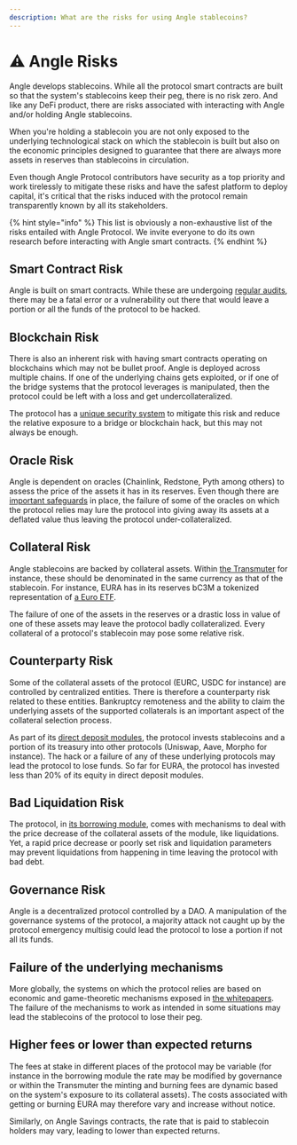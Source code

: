 ```yaml
---
description: What are the risks for using Angle stablecoins?
---
```


# ⚠️ Angle Risks

Angle develops stablecoins. While all the protocol smart contracts are built so that the system's stablecoins keep their peg, there is no risk zero. And like any DeFi product, there are risks associated with interacting with Angle and/or holding Angle stablecoins.

When you're holding a stablecoin you are not only exposed to the underlying technological stack on which the stablecoin is built but also on the economic principles designed to guarantee that there are always more assets in reserves than stablecoins in circulation.

Even though Angle Protocol contributors have security as a top priority and work tirelessly to mitigate these risks and have the safest platform to deploy capital, it's critical that the risks induced with the protocol remain transparently known by all its stakeholders.

{% hint style="info" %}
This list is obviously a non-exhaustive list of the risks entailed with Angle Protocol. We invite everyone to do its own research before interacting with Angle smart contracts.
{% endhint %}

## Smart Contract Risk

Angle is built on smart contracts. While these are undergoing [regular audits](./resources/audits/README.md), there may be a fatal error or a vulnerability out there that would leave a portion or all the funds of the protocol to be hacked.

## Blockchain Risk

There is also an inherent risk with having smart contracts operating on blockchains which may not be bullet proof. Angle is deployed across multiple chains. If one of the underlying chains gets exploited, or if one of the bridge systems that the protocol leverages is manipulated, then the protocol could be left with a loss and get undercollateralized.

The protocol has a [unique security system](./other/cross-chain.md) to mitigate this risk and reduce the relative exposure to a bridge or blockchain hack, but this may not always be enough.

## Oracle Risk

Angle is dependent on oracles (Chainlink, Redstone, Pyth among others) to assess the price of the assets it has in its reserves. Even though there are [important safeguards](./transmuter/mintBurn.md#📈-target-price-and-deviation) in place, the failure of some of the oracles on which the protocol relies may lure the protocol into giving away its assets at a deflated value thus leaving the protocol under-collateralized.

## Collateral Risk

Angle stablecoins are backed by collateral assets. Within [the Transmuter](./transmuter/README.md) for instance, these should be denominated in the same currency as that of the stablecoin. For instance, EURA has in its reserves bC3M a tokenized representation of [a Euro ETF](https://www.amundietf.fr/fr/professionnels/produits/fixed-income/amundi-etf-govies-06-months-euro-investment-grade-ucits-etf-dr/fr0010754200).

The failure of one of the assets in the reserves or a drastic loss in value of one of these assets may leave the protocol badly collateralized. Every collateral of a protocol's stablecoin may pose some relative risk.

## Counterparty Risk

Some of the collateral assets of the protocol (EURC, USDC for instance) are controlled by centralized entities. There is therefore a counterparty risk related to these entities. Bankruptcy remoteness and the ability to claim the underlying assets of the supported collaterals is an important aspect of the collateral selection process.

As part of its [direct deposit modules](./other/amo.md), the protocol invests stablecoins and a portion of its treasury into other protocols (Uniswap, Aave, Morpho for instance). The hack or a failure of any of these underlying protocols may lead the protocol to lose funds.
So far for EURA, the protocol has invested less than 20% of its equity in direct deposit modules.

## Bad Liquidation Risk

The protocol, in [its borrowing module](./borrowing-module/README.md), comes with mechanisms to deal with the price decrease of the collateral assets of the module, like liquidations. Yet, a rapid price decrease or poorly set risk and liquidation parameters may prevent liquidations from happening in time leaving the protocol with bad debt.

## Governance Risk

Angle is a decentralized protocol controlled by a DAO. A manipulation of the governance systems of the protocol, a majority attack not caught up by the protocol emergency multisig could lead the protocol to lose a portion if not all its funds.

## Failure of the underlying mechanisms

More globally, the systems on which the protocol relies are based on economic and game-theoretic mechanisms exposed in [the whitepapers](./whitepapers.md). The failure of the mechanisms to work as intended in some situations may lead the stablecoins of the protocol to lose their peg.

## Higher fees or lower than expected returns

The fees at stake in different places of the protocol may be variable (for instance in the borrowing module the rate may be modified by governance or within the Transmuter the minting and burning fees are dynamic based on the system's exposure to its collateral assets). The costs associated with getting or burning EURA may therefore vary and increase without notice.

Similarly, on Angle Savings contracts, the rate that is paid to stablecoin holders may vary, leading to lower than expected returns.
